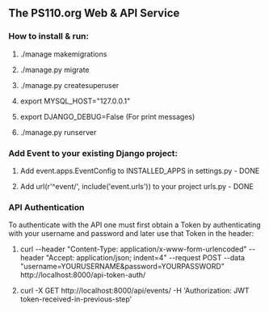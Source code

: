 
<h2> The PS110.org Web & API Service </h2>

<h3>How to install & run:</h3>

1. ./manage makemigrations

2. ./manage.py migrate

3. ./manage.py createsuperuser

3. export MYSQL_HOST="127.0.0.1"

5. export DJANGO_DEBUG=False (For print messages)

4. ./manage.py runserver

<h3>Add Event to your existing Django project:</h3>

1. Add event.apps.EventConfig to INSTALLED_APPS in settings.py - DONE

2. Add url(r'^event/', include('event.urls')) to your project urls.py - DONE

<h3>API Authentication</h3>

To authenticate with the API one must first obtain a Token by authenticating with your username and password and later use that Token in the header:

1. curl --header "Content-Type: application/x-www-form-urlencoded" --header "Accept: application/json; indent=4" --request POST --data "username=YOURUSERNAME&password=YOURPASSWORD" http://localhost:8000/api-token-auth/

2. curl -X GET http://localhost:8000/api/events/ -H 'Authorization: JWT token-received-in-previous-step'

